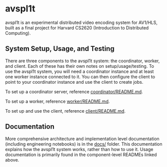 # avspl1t

avspl1t is an experimental distributed video encoding system for AV1/HLS, built as a final project for Harvard CS2620 (Introduction to Distributed Computing).

## System Setup, Usage, and Testing

There are three components to the avspl1t system: the coordinator, worker, and client. Each of these has their own notes on setup/usage/testing. To use the avspl1t system, you will need a coordinator instance and at least one worker instance connected to it. You can then configure the client to point to your coordinator instance and use the client to create jobs.

To set up a coordinator server, reference [coordinator/README.md](coordinator/README.md).

To set up a worker, reference [worker/README.md](worker/README.md).

To set up and use the client, reference [client/README.md](client/README.md).

## Documentation

More comprehensive architecture and implementation level documentation (including engineering notebooks) is in the [docs/](docs/) folder. This documentation explains how the avspl1t system works, rather than how to use it. Usage documentation is primarily found in the component-level READMEs linked above.
